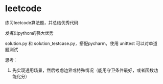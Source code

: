 # leetcode

练习leetcode算法题，并总结优秀代码

发挥出python的强大优势

solution.py 和 solution_testcase.py，搭配pycharm，使用 unittest 可以对单道题测试


思考：
1. 先实现通用场景，然后考虑边界或特殊情况（能用守卫条件最好，或者函数功能化分）


